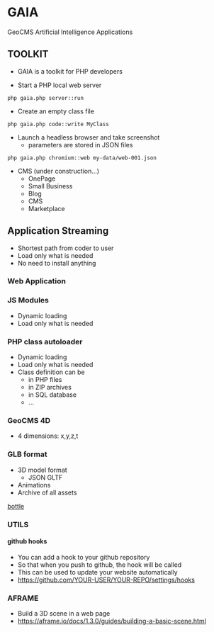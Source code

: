 # GAIA

GeoCMS Artificial Intelligence Applications

## TOOLKIT

* GAIA is a toolkit for PHP developers

* Start a PHP local web server 

```
php gaia.php server::run

```

* Create an empty class file

```
php gaia.php code::write MyClass

```

* Launch a headless browser and take screenshot
  * parameters are stored in JSON files

```
php gaia.php chromium::web my-data/web-001.json

```

* CMS (under construction...)
  * OnePage
  * Small Business
  * Blog
  * CMS
  * Marketplace

  
## Application Streaming

* Shortest path from coder to user
* Load only what is needed
* No need to install anything

### Web Application

### JS Modules

* Dynamic loading
* Load only what is needed
  
### PHP class autoloader

* Dynamic loading
* Load only what is needed
* Class definition can be
  * in PHP files
  * in ZIP archives
  * in SQL database
  * ...



### GeoCMS 4D

* 4 dimensions: x,y,z,t

### GLB format

* 3D model format
  * JSON GLTF
* Animations
* Archive of all assets

[bottle](media/glb/bottle.glb)


### UTILS

#### github hooks

* You can add a hook to your github repository
* So that when you push to github, the hook will be called
* This can be used to update your website automatically
* https://github.com/YOUR-USER/YOUR-REPO/settings/hooks


### AFRAME

* Build a 3D scene in a web page
* https://aframe.io/docs/1.3.0/guides/building-a-basic-scene.html
